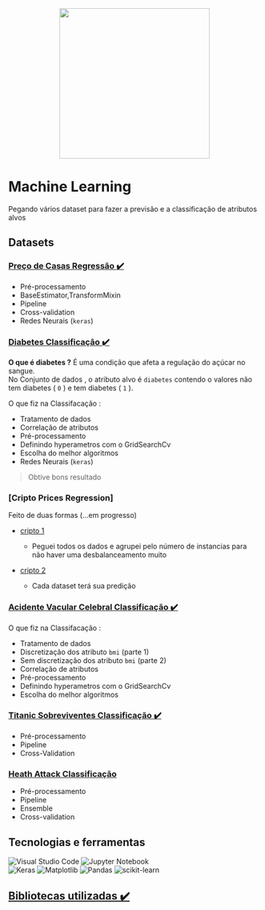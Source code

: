<div align=center>
    <img src="https://images.pexels.com/photos/4578660/pexels-photo-4578660.jpeg?auto=compress&cs=tinysrgb&w=1260&h=750&dpr=1" height=300 />
</div>


# Machine Learning 
Pegando vários dataset para fazer a previsão e a classificação de atributos alvos 

## Datasets

### [Preço de Casas Regressão ✔️](/ml-regression/housePrice_reg.ipynb)
* Pré-processamento 
* BaseEstimator,TransformMixin
* Pipeline
* Cross-validation
* Redes Neurais (`keras`)


### [Diabetes Classificação ✔️](/ml-classification/diabetes_clas.ipynb)

__O que é diabetes ?__ É uma condição que afeta a regulação do açúcar no sangue. \
No Conjunto de dados , o atributo alvo é `diabetes` contendo o valores não tem diabetes ( `0` ) e  tem diabetes ( `1` ).

O que fiz na Classifacação :
* Tratamento de dados
* Correlação de atributos
* Pré-processamento 
* Definindo hyperametros com o GridSearchCv
* Escolha do melhor algoritmos
* Redes Neurais (`keras`)
> Obtive bons resultado


### [Cripto Prices Regression]
Feito de duas formas (...em progresso)
* [cripto 1](/ml-regression/cryptoPrices_reg1.ipynb)
    * Peguei todos os dados e agrupei pelo número de instancias para não haver uma desbalanceamento muito 

* [cripto 2](/ml-regression/cryptoPrices_reg2.ipynb) 
    * Cada dataset terá sua predição
    

### [Acidente Vacular Celebral Classificação ✔️](/ml-classification/stroke_clas.ipynb)
O que fiz na Classifacação :
* Tratamento de dados
* Discretização dos atributo `bmi`     (parte 1)
* Sem discretização dos atributo `bmi` (parte 2)
* Correlação de atributos
* Pré-processamento 
* Definindo hyperametros com o GridSearchCv
* Escolha do melhor algoritmos


### [Titanic Sobreviventes Classificação ✔️](/ml-classification/titanic_clas.ipynb)
* Pré-processamento
* Pipeline
* Cross-Validation 

### [Heath Attack Classificação](HousePricePred-Reg.ipynb)
* Pré-processamento
* Pipeline
* Ensemble
* Cross-validation




## Tecnologias e ferramentas
![Visual Studio Code](https://img.shields.io/badge/Visual%20Studio%20Code-0078d7.svg?style=for-the-badge&logo=visual-studio-code&logoColor=white)
![Jupyter Notebook](https://img.shields.io/badge/jupyter-%23FA0F00.svg?style=for-the-badge&logo=jupyter&logoColor=white)\
![Keras](https://img.shields.io/badge/Keras-%23D00000.svg?style=for-the-badge&logo=Keras&logoColor=white)
![Matplotlib](https://img.shields.io/badge/Matplotlib-%23ffffff.svg?style=for-the-badge&logo=Matplotlib&logoColor=black)
![Pandas](https://img.shields.io/badge/pandas-%23150458.svg?style=for-the-badge&logo=pandas&logoColor=white)
![scikit-learn](https://img.shields.io/badge/scikit--learn-%23F7931E.svg?style=for-the-badge&logo=scikit-learn&logoColor=white)



## [Bibliotecas utilizadas ✔️](libs/requeriments.txt)



